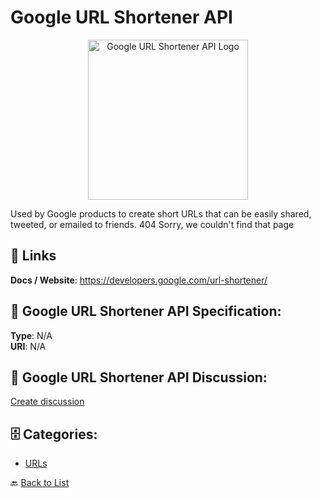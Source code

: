 # Google URL Shortener API
<p align="center">
    <img width="256" src="https://raw.githubusercontent.com/apis-list/apis-list/main/apis/google-url-shortener-api/logo_256x256.png" alt="Google URL Shortener API Logo"/>
</p>

Used by Google products to create short URLs that can be easily shared, tweeted, or emailed to friends.  404 Sorry, we couldn't find that page

##  🔗 Links
**Docs / Website**: https://developers.google.com/url-shortener/

## 🧬 Google URL Shortener API Specification:
**Type**: N/A  
**URI**: N/A

## 💬 Google URL Shortener API Discussion:
[Create discussion](https://github.com/apis-list/apis-list/discussions/new)

## 🗄️ Categories:
- [URLs](https://github.com/apis-list/apis-list#urls-)




🔙 [Back to List](https://github.com/apis-list/apis-list)
